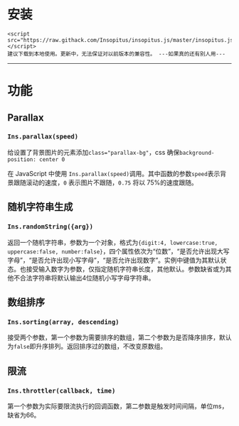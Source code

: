 # 安装

```
<script src="https://raw.githack.com/Insopitus/insopitus.js/master/insopitus.js"></script>
建议下载到本地使用。更新中，无法保证对以前版本的兼容性。 ---如果真的还有别人用---
```

---

# 功能

## Parallax

### `Ins.parallax(speed)`

给设置了背景图片的元素添加`class="parallax-bg"`，css 确保`background-position: center 0`

在 JavaScript 中使用 `Ins.parallax(speed)`调用。其中函数的参数`speed`表示背景跟随滚动的速度，`0` 表示图片不跟随，`0.75` 将以 75%的速度跟随。

## 随机字符串生成

### `Ins.randomString({arg})`

返回一个随机字符串，参数为一个对象，格式为`{digit:4, lowercase:true, uppercase:false, number:false}`，四个属性依次为“位数”，“是否允许出现大写字母”，“是否允许出现小写字母”，“是否允许出现数字”。实例中键值为其默认状态。也接受输入数字为参数，仅指定随机字符串长度，其他默认。参数缺省或为其他不合法字符串将默认输出4位随机小写字母字符串。

## 数组排序

### `Ins.sorting(array, descending)`

接受两个参数，第一个参数为需要排序的数组，第二个参数为是否降序排序，默认为`false`即升序排列。返回排序过的数组，不改变原数组。

## 限流

### `Ins.throttler(callback, time)`

第一个参数为实际要限流执行的回调函数，第二参数是触发时间间隔，单位ms，缺省为66。
